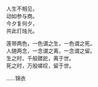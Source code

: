 人生不相见，  
动如参与商。  
今夕复何夕，  
共此灯烛光。  

莲带两色，一色谓之生，一色谓之死。  
人随两念，一念谓之离，一念谓之留。  
生之时，千般蹉跎，离于世。  
死之时，万般嗟叹，留于世。  

……锦衣
